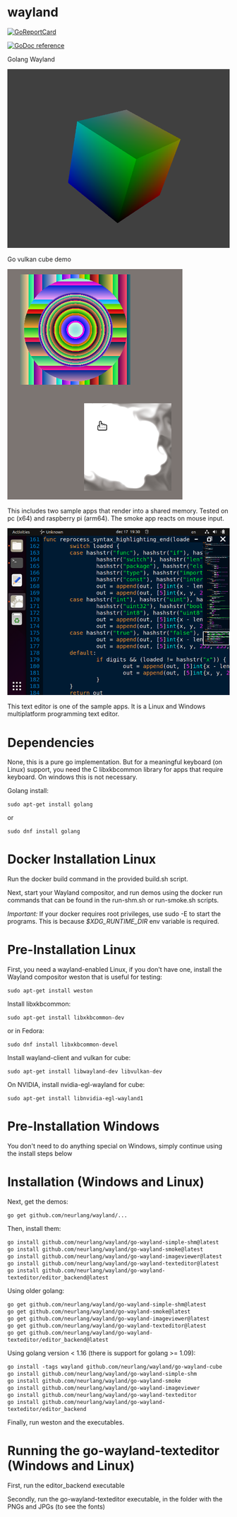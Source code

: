# wayland

[![GoReportCard](https://goreportcard.com/badge/github.com/neurlang/wayland)](https://goreportcard.com/report/github.com/neurlang/wayland)

[![GoDoc reference](https://img.shields.io/badge/godoc-reference-blue.svg)](https://godoc.org/github.com/neurlang/wayland)


Golang Wayland

![Screenshot of Golang Wayland Cube app](cube.png?raw=true "Screenshot of Golang Wayland App")

Go vulkan cube demo

![Screenshot of Golang Wayland App](wayland.png?raw=true "Screenshot of Golang Wayland App")

This includes two sample apps that render into a shared memory. Tested on pc
(x64) and raspberry pi (arm64). The smoke app reacts on mouse input.

![Screenshot of Golang Wayland Text Editor](gophers.png?raw=true "Screenshot of Golang Wayland Text Editor")

This text editor is one of the sample apps. It is a Linux and Windows multiplatform programming text editor.


# Dependencies

None, this is a pure go implementation. But for a meaningful keyboard (on Linux)
support, you need the C libxkbcommon library for apps that require keyboard.
On windows this is not necessary.

Golang install:

```
sudo apt-get install golang
```

or

```
sudo dnf install golang
```

# Docker Installation Linux

Run the docker build command in the provided build.sh script.

Next, start your Wayland compositor, and run demos using the docker run
commands that can be found in the run-shm.sh or run-smoke.sh scripts.

*Important:* If your docker requires root privileges, use sudo -E to start
the programs. This is because *$XDG_RUNTIME_DIR* env variable is required.

# Pre-Installation Linux

First, you need a wayland-enabled Linux, if you don't have one, install
the Wayland compositor weston that is useful for testing:

```
sudo apt-get install weston
```

Install libxkbcommon:

```
sudo apt-get install libxkbcommon-dev
```

or in Fedora:

```
sudo dnf install libxkbcommon-devel
```

Install wayland-client and vulkan for cube:

```
sudo apt-get install libwayland-dev libvulkan-dev
```

On NVIDIA, install nvidia-egl-wayland for cube:

```
sudo apt-get install libnvidia-egl-wayland1
```


# Pre-Installation Windows

You don't need to do anything special on Windows, simply continue using the install steps below

# Installation (Windows and Linux)

Next, get the demos:

```
go get github.com/neurlang/wayland/...
```

Then, install them:

```
go install github.com/neurlang/wayland/go-wayland-simple-shm@latest
go install github.com/neurlang/wayland/go-wayland-smoke@latest
go install github.com/neurlang/wayland/go-wayland-imageviewer@latest
go install github.com/neurlang/wayland/go-wayland-texteditor@latest
go install github.com/neurlang/wayland/go-wayland-texteditor/editor_backend@latest
```

Using older golang:

```
go get github.com/neurlang/wayland/go-wayland-simple-shm@latest
go get github.com/neurlang/wayland/go-wayland-smoke@latest
go get github.com/neurlang/wayland/go-wayland-imageviewer@latest
go get github.com/neurlang/wayland/go-wayland-texteditor@latest
go get github.com/neurlang/wayland/go-wayland-texteditor/editor_backend@latest
```

Using golang version < 1.16 (there is support for golang >= 1.09):

```
go install -tags wayland github.com/neurlang/wayland/go-wayland-cube
go install github.com/neurlang/wayland/go-wayland-simple-shm
go install github.com/neurlang/wayland/go-wayland-smoke
go install github.com/neurlang/wayland/go-wayland-imageviewer
go install github.com/neurlang/wayland/go-wayland-texteditor
go install github.com/neurlang/wayland/go-wayland-texteditor/editor_backend
```

Finally, run weston and the executables.

# Running the go-wayland-texteditor (Windows and Linux)

First, run the editor_backend executable

Secondly, run the go-wayland-texteditor executable, in the folder with the PNGs and JPGs (to see the fonts)
